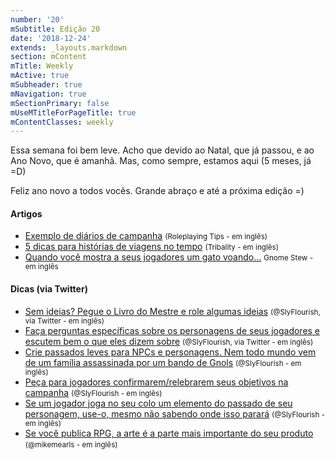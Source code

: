 ```yaml
---
number: '20'
mSubtitle: Edição 20
date: '2018-12-24'
extends: _layouts.markdown
section: mContent
mTitle: Weekly
mActive: true
mSubheader: true
mNavigation: true
mSectionPrimary: false
mUseMTitleForPageTitle: true
mContentClasses: weekly
---
```

Essa semana foi bem leve. Acho que devido ao Natal, que já passou, e ao Ano Novo, que é amanhã. Mas, como sempre, estamos aqui (5 meses, já =D)

Feliz ano novo a todos vocês. Grande abraço e até a próxima edição =)

#### Artigos

- [Exemplo de diários de campanha] <small>(Roleplaying Tips - em inglês)</small>
- [5 dicas para histórias de viagens no tempo] <small>(Tribality - em inglês)</small>
- [Quando você mostra a seus jogadores um gato voando...] <small>Gnome Stew - em inglês</small>

#### Dicas (via Twitter)

- [Sem ideias? Pegue o Livro do Mestre e role algumas ideias] <small>(@SlyFlourish, via Twitter - em inglês)</small>
- [Faça perguntas específicas sobre os personagens de seus jogadores e escutem bem o que eles dizem sobre] <small>(@SlyFlourish, via Twitter - em inglês)</small>
- [Crie passados leves para NPCs e personagens. Nem todo mundo vem de um família assassinada por um bando de Gnols] <small>(@SlyFlourish - em inglês)</small>
- [Peça para jogadores confirmarem/relebrarem seus objetivos na campanha] <small>(@SlyFlourish - em inglês)</small>
- [Se um jogador joga no seu colo um elemento do passado de seu personagem, use-o, mesmo não sabendo onde isso parará] <small>(@SlyFlourish - em inglês)</small>
- [Se você publica RPG, a arte é a parte mais importante do seu produto] <small>(@mikemearls - em inglês)</small>

[Exemplo de diários de campanha]: https://www.roleplayingtips.com/news/rpt-campaign-journal-example/
[5 dicas para histórias de viagens no tempo]: https://www.tribality.com/2018/12/27/five-tips-for-time-travel-stories/
[Quando você mostra a seus jogadores um gato voando...]: https://gnomestew.com/when-you-show-your-players-a-flying-cat/
[Sem ideias? Pegue o Livro do Mestre e role algumas ideias]: https://twitter.com/SlyFlourish/status/1079467397445283841
[Faça perguntas específicas sobre os personagens de seus jogadores e escutem bem o que eles dizem sobre]: https://twitter.com/SlyFlourish/status/1078697455141732353
[Crie passados leves para NPCs e personagens. Nem todo mundo vem de um família assassinada por um bando de Gnols]: https://twitter.com/SlyFlourish/status/1078350196378136576
[Peça para jogadores confirmarem/relebrarem seus objetivos na campanha]: https://twitter.com/SlyFlourish/status/1077972674029207552
[Se um jogador joga no seu colo um elemento do passado de seu personagem, use-o, mesmo não sabendo onde isso parará]: https://twitter.com/SlyFlourish/status/1077610186938990592
[Se você publica RPG, a arte é a parte mais importante do seu produto]: https://twitter.com/mikemearls/status/1078393482618712064
